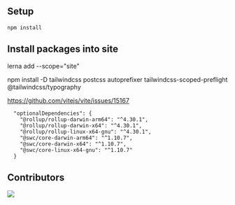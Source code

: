 ## Setup

`npm install`

## Install packages into site

lerna add <package-name> --scope="site"

npm install -D tailwindcss postcss autoprefixer tailwindcss-scoped-preflight @tailwindcss/typography

https://github.com/vitejs/vite/issues/15167

```
  "optionalDependencies": {
    "@rollup/rollup-darwin-arm64": "^4.30.1",
    "@rollup/rollup-darwin-x64": "^4.30.1",
    "@rollup/rollup-linux-x64-gnu": "^4.30.1",
    "@swc/core-darwin-arm64": "^1.10.7",
    "@swc/core-darwin-x64": "^1.10.7",
    "@swc/core-linux-x64-gnu": "^1.10.7"
  }
```


## Contributors

<a href="https://github.com/locospec/ui/graphs/contributors">
  <img src="https://contrib.rocks/image?repo=locospec/ui" />
</a>
